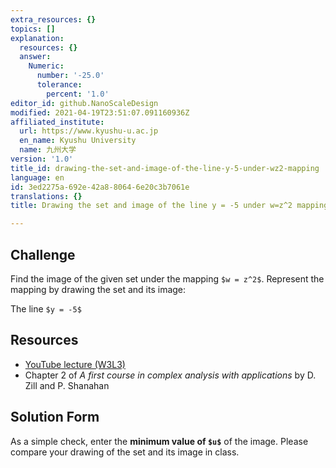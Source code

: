```yaml
---
extra_resources: {}
topics: []
explanation:
  resources: {}
  answer:
    Numeric:
      number: '-25.0'
      tolerance:
        percent: '1.0'
editor_id: github.NanoScaleDesign
modified: 2021-04-19T23:51:07.091160936Z
affiliated_institute:
  url: https://www.kyushu-u.ac.jp
  en_name: Kyushu University
  name: 九州大学
version: '1.0'
title_id: drawing-the-set-and-image-of-the-line-y-5-under-wz2-mapping
language: en
id: 3ed2275a-692e-42a8-8064-6e20c3b7061e
translations: {}
title: Drawing the set and image of the line y = -5 under w=z^2 mapping

---
```


## Challenge

Find the image of the given set under the mapping `$w = z^2$`. Represent the mapping by drawing the set and its image:
    
The line `$y = -5$`



## Resources
- [YouTube lecture (W3L3)](https://www.youtube.com/watch?v=FY-Q99BCgl0&list=PLi7yHjesblV0sSfZzWdSUXGO683n_nJdQ&index=13)
- Chapter 2 of *A first course in complex analysis with applications* by D. Zill and P. Shanahan


## Solution Form
As a simple check, enter the **minimum value of `$u$`** of the image.
Please compare your drawing of the set and its image in class.
